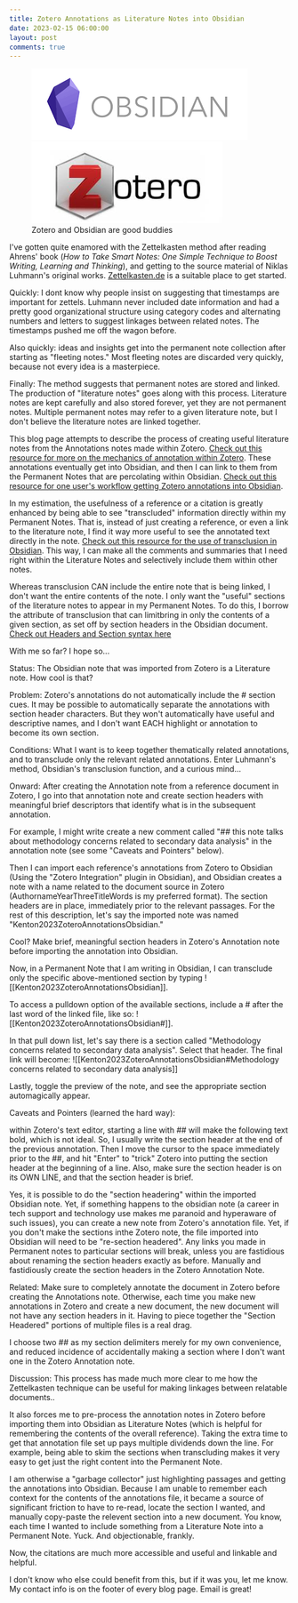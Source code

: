 ```yaml
---
title: Zotero Annotations as Literature Notes into Obsidian
date: 2023-02-15 06:00:00
layout: post
comments: true
---
```


<figure>
 <img src="/images/obsidian-logo.png" alt="Obsidian's Logo in PNG format"> <br />
 <img src="/images/zotero-logo.jpeg" alt="Zotero's Logo in JPG format">
 <figcaption>Zotero and Obsidian are good buddies</figcaption>
</figure>

I've gotten quite enamored with the Zettelkasten method after reading Ahrens' book (*How to Take Smart Notes: One Simple Technique to Boost Writing, Learning and Thinking*), and getting to the source material of Niklas Luhmann's original works. [Zettelkasten.de](https://zettelkasten.de/posts/overview/) is a suitable place to get started.

Quickly: I dont know why people insist on suggesting that timestamps are important for zettels. Luhmann never included date information and had a pretty good organizational structure using category codes and alternating numbers and letters to suggest linkages between related notes. The timestamps pushed me off the wagon before.

Also quickly: ideas and insights get into the permanent note collection after starting as "fleeting notes." Most fleeting notes are discarded very quickly, because not every idea is a masterpiece.

Finally: The method suggests that permanent notes are stored and linked. The production of "literature notes" goes along with this process. Literature notes are kept carefully and also stored forever, yet they are not permanent notes. Multiple permanent notes may refer to a given literature note, but I don't believe the literature notes are linked together.

This blog page attempts to describe the process of creating useful literature notes from the Annotations notes made within Zotero. [Check out this resource for more on the mechanics of annotation within Zotero](https://libguides.graduateinstitute.ch/zotero/pdfs). These annotations eventually get into Obsidian, and then I can link to them from the Permanent Notes that are percolating within Obsidian.  [Check out this resource for one user's workflow getting Zotero annotations into Obsidian](https://medium.com/@alexandraphelan/an-academic-workflow-zotero-obsidian-56bf918d51ab).

In my estimation, the usefulness of a reference or a citation is greatly enhanced by being able to see "transcluded" information directly within my Permanent Notes. That is, instead of just creating a reference, or even a link to the literature note, I find it way more useful to see the annotated text directly in the note. [Check out this resource for the use of transclusion in Obsidian](https://jarango.com/2021/09/24/using-transclusion-in-obsidian/). This way, I can make all the comments and summaries that I need right within the Literature Notes and selectively include them within other notes.

Whereas transclusion CAN include the entire note that is being linked, I don't want the entire contents of the note. I only want the "useful" sections of the literature notes to appear in my Permanent Notes. To do this, I borrow the attribute of transclusion that can limitbring in only the contents of a given section, as set off by section headers in the Obsidian document. [Check out Headers and Section syntax here](https://help.obsidian.md/How+to/Format+your+notes#Headers)

With me so far? I hope so...

Status: The Obsidian note that was imported from Zotero is a Literature note. How cool is that?

Problem: Zotero's annotations do not automatically include the # section cues. It may be possible to automatically separate the annotations with section header characters. But they won't automatically have useful and descriptive names, and I don't want EACH highlight or annotation to become its own section. 

Conditions: What I want is to keep together thematically related annotations, and to transclude only the relevant related annotations. Enter Luhmann's method, Obsidian's transclusion function, and a curious mind...

Onward: After creating the Annotation note from a reference document in Zotero, I go into that annotation note and create section headers with meaningful brief descriptors that identify what is in the subsequent annotation.

For example, I might write create a new comment called "## this note talks about methodology concerns related to secondary data analysis" in the annotation note (see some "Caveats and Pointers" below). 

Then I can import each reference's annotations from Zotero to Obsidian (Using the "Zotero Integration" plugin in Obsidian), and Obsidian creates a note with a name related to the document source in Zotero (AuthornameYearThreeTitleWords is my preferred format). The section headers are in place, immediately prior to the relevant passages. For the rest of this description, let's say the imported note was named "Kenton2023ZoteroAnnotationsObsidian."

Cool? Make brief, meaningful section headers in Zotero's Annotation note before importing the annotation into Obsidian.

Now, in a Permanent Note that I am writing in Obsidian, I can transclude only the specific above-mentioned section by typing ![[Kenton2023ZoteroAnnotationsObsidian]]. 

To access a pulldown option of the available sections, include a # after the last word of the linked file, like so: ![[Kenton2023ZoteroAnnotationsObsidian#]]. 

In that pull down list, let's say there is a section called "Methodology concerns related to secondary data analysis". Select that header. The final link will become: ![[Kenton2023ZoteroAnnotationsObsidian#Methodology concerns related to secondary data analysis]]

Lastly, toggle the preview of the note, and see the appropriate section automagically appear. 

Caveats and Pointers (learned the hard way):

within Zotero's text editor, starting a line with ## will make the following text bold, which is not ideal. So, I usually write the section header at the end of the previous annotation. Then I move the cursor to the space immediately prior to the ##, and hit "Enter" to "trick" Zotero into putting the section header at the beginning of a line. Also, make sure the section header is on its OWN LINE, and that the section header is brief.

Yes, it is possible to do the "section headering" within the imported Obsidian note. Yet, if something happens to the obsidian note (a career in tech support and technology use makes me paranoid and hyperaware of such issues), you can create a new note from Zotero's annotation file. Yet, if you don't make the sections inthe Zotero note, the file imported into Obsidian will need to be "re-section headered". Any links you made in Permanent notes to particular sections will break, unless you are fastidious about renaming the section headers exactly as before. Manually and fastidiously create the section headers in the Zotero Annotation Note.

Related: Make sure to completely annotate the document in Zotero before creating the Annotations note. Otherwise, each time you make new annotations in Zotero and create a new document, the new document will not have any section headers in it. Having to piece together the "Section Headered" portions of multiple files is a real drag.

I choose two ## as my section delimiters merely for my own convenience, and reduced incidence of accidentally making a section where I don't want one in the Zotero Annotation note. 

Discussion: 
This process has made much more clear to me how the Zettelkasten technique can be useful for making linkages between relatable documents.. 

It also forces me to pre-process the annotation notes in Zotero before importing them into Obsidian as Literature Notes (which is helpful for remembering the contents of the overall reference). Taking the extra time to get that annotation file set up pays multiple dividends down the line. For example, being able to skim the sections when transcluding makes it very easy to get just the right content into the Permanent Note.

I am otherwise a "garbage collector" just highlighting passages and getting the annotations into Obsidian. Because I am unable to remember each context for the contents of the annotations file, it became a source of significant friction to have to re-read, locate the section I wanted, and manually copy-paste the relevent section into a new document. You know, each time I wanted to include something from a Literature Note into a Permanent Note. Yuck. And objectionable, frankly.

Now, the citations are much more accessible and useful and linkable and helpful.

I don't know who else could benefit from this, but if it was you, let me know. My contact info is on the footer of every blog page. Email is great!